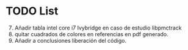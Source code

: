 # TODO List
7. Añadir tabla intel core i7 Ivybridge en caso de estudio libpmctrack
8. quitar cuadrados de colores en referencias en pdf generado.
14. Añadir a conclusiones liberación del código.
